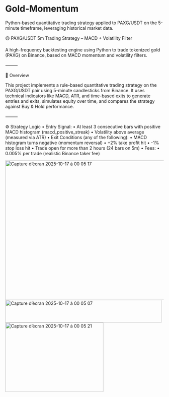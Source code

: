 # Gold-Momentum
Python-based quantitative trading strategy applied to PAXG/USDT on the 5-minute timeframe, leveraging historical market data.

🟡 PAXG/USDT 5m Trading Strategy – MACD + Volatility Filter

A high-frequency backtesting engine using Python to trade tokenized gold (PAXG) on Binance, based on MACD momentum and volatility filters.

⸻

📌 Overview

This project implements a rule-based quantitative trading strategy on the PAXG/USDT pair using 5-minute candlesticks from Binance. It uses technical indicators like MACD, ATR, and time-based exits to generate entries and exits, simulates equity over time, and compares the strategy against Buy & Hold performance.

⸻

⚙️ Strategy Logic
	•	Entry Signal:
	•	At least 3 consecutive bars with positive MACD histogram (macd_positive_streak)
	•	Volatility above average (measured via ATR)
	•	Exit Conditions (any of the following):
	•	MACD histogram turns negative (momentum reversal)
	•	+2% take profit hit
	•	-1% stop loss hit
	•	Trade open for more than 2 hours (24 bars on 5m)
	•	Fees:
	•	0.005% per trade (realistic Binance taker fee)

<img width="1082" height="443" alt="Capture d’écran 2025-10-17 à 00 05 17" src="https://github.com/user-attachments/assets/8f8e1aa4-04d9-494b-a9b7-32af66811bd3" />
<img width="497" height="72" alt="Capture d’écran 2025-10-17 à 00 05 07" src="https://github.com/user-attachments/assets/3d1deda5-4dd2-4fca-9881-285c50108f09" />
<img width="312" height="220" alt="Capture d’écran 2025-10-17 à 00 05 21" src="https://github.com/user-attachments/assets/d71d28f9-37e1-4338-b02f-22ad59f3997a" />
